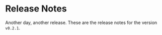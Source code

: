 # Release Notes
Another day, another release. These are the release notes for the version `v0.2.1`.


